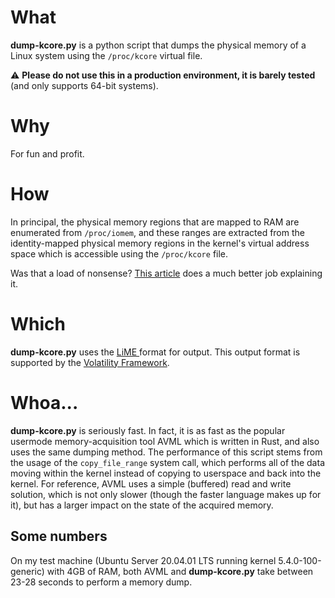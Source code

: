 # What

**dump-kcore.py** is a python script that dumps the physical memory of a Linux system using the `/proc/kcore` virtual file.

:warning: **Please do not use this in a production environment, it is barely tested** (and only supports 64-bit systems).

# Why

For fun and profit.

# How

In principal, the physical memory regions that are mapped to RAM are enumerated from `/proc/iomem`,  and these ranges are extracted from the identity-mapped physical memory regions in the kernel's virtual address space which is accessible using the `/proc/kcore` file.

Was that a load of nonsense? [This article](https://schlafwandler.github.io/posts/dumping-/proc/kcore/) does a much better job explaining it.

# Which

**dump-kcore.py** uses the [LiME ](https://github.com/504ensicsLabs/LiME)format for output. This output format is supported by the [Volatility Framework](https://www.volatilityfoundation.org/).

# Whoa...
**dump-kcore.py** is seriously fast. In fact, it is as fast as the popular usermode memory-acquisition tool AVML which is written in Rust, and also uses the same dumping method.
The performance of this script stems from the usage of the `copy_file_range` system call, which performs all of the data moving within the kernel instead of copying to userspace and back into the kernel.
For reference, AVML uses a simple (buffered) read and write solution, which is not only slower (though the faster language makes up for it), but has a larger impact on the state of the acquired memory.

## Some numbers
On my test machine (Ubuntu Server 20.04.01 LTS running kernel 5.4.0-100-generic) with 4GB of RAM,
both AVML and **dump-kcore.py** take between 23-28 seconds to perform a memory dump.